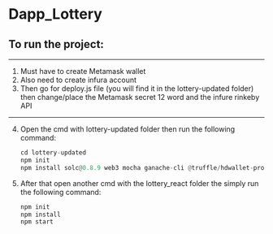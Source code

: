 # Dapp_Lottery

## To run the project:
---
1. Must have to create Metamask wallet
2. Also need to create infura account
3. Then go for deploy.js file (you will find it in the lottery-updated folder) then change/place the Metamask secret 12 word and the infure rinkeby API
---

4. Open the cmd with lottery-updated folder then run the following command:
   ```python
   cd lottery-updated
   npm init
   npm install solc@0.8.9 web3 mocha ganache-cli @truffle/hdwallet-provider
   ```
5. After that open another cmd with the lottery_react folder the simply run the following command:
   ```python
   npm init
   npm install
   npm start
   ```
